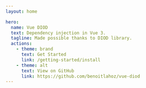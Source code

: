 ```yaml
---
layout: home

hero:
  name: Vue DIOD
  text: Dependency injection in Vue 3.
  tagline: Made possible thanks to DIOD library.
  actions:
    - theme: brand
      text: Get Started
      link: /getting-started/install
    - theme: alt
      text: View on GitHub
      link: https://github.com/benoitlahoz/vue-diod
---
```

